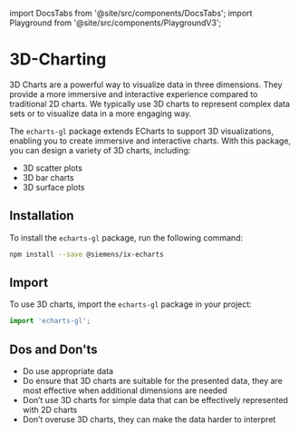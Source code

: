 import DocsTabs from '@site/src/components/DocsTabs';
import Playground from '@site/src/components/PlaygroundV3';

# 3D-Charting

3D Charts are a powerful way to visualize data in three dimensions. They provide a more immersive and interactive experience compared to traditional 2D charts. We typically use 3D charts to represent complex data sets or to visualize data in a more engaging way.

The `echarts-gl` package extends ECharts to support 3D visualizations, enabling you to create immersive and interactive charts.
With this package, you can design a variety of 3D charts, including:

- 3D scatter plots
- 3D bar charts
- 3D surface plots

<Playground
height="40rem"
name="echarts-special-3d"
noMargin
examplesByName>
</Playground>

## Installation

To install the `echarts-gl` package, run the following command:

```sh
npm install --save @siemens/ix-echarts
```

## Import

To use 3D charts, import the `echarts-gl` package in your project:

```typescript
import 'echarts-gl';
```

## Dos and Don'ts

- Do use appropriate data
- Do ensure that 3D charts are suitable for the presented data, they are most effective when additional dimensions are needed
- Don’t use 3D charts for simple data that can be effectively represented with 2D charts
- Don’t overuse 3D charts, they can make the data harder to interpret